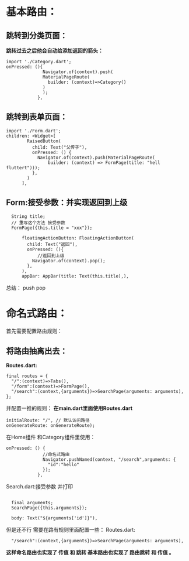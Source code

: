 
# 基本路由：
## 跳转到分类页面：

**跳转过去之后他会自动给添加返回的箭头：**
```
import './Category.dart';
onPressed: (){
              Navigator.of(context).push(
              MaterialPageRoute(
                builder: (context)=>Category()
              )
              );
            },
```

## 跳转到表单页面：

```
import './Form.dart';
children: <Widget>[
        RaisedButton(
          child: Text("父传子"),
          onPressed: () {
            Navigator.of(context).push(MaterialPageRoute(
                builder: (context) => FormPage(title: "hell fluttert")));
          },
        )
      ],
```
## Form:接受参数：并实现返回到上级
```
  String title;
  // 重写这个方法 接受参数 
  FormPage({this.title = "xxx"});

      floatingActionButton: FloatingActionButton(
        child: Text("返回"),
        onPressed: (){
            //返回到上级
          Navigator.of(context).pop();
        },
      ),
      appBar: AppBar(title: Text(this.title),),
```

总结： push  pop  

# 命名式路由：

首先需要配置路由规则：

## 将路由抽离出去：
**Routes.dart:**
```
final routes = {
  "/":(context)=>Tabs(),
  "/form":(context)=>FormPage(),
  "/search":(context,{arguments})=>SearchPage(arguments: arguments),
};
```
并配置一推的规则：
**在main.dart里面使用Routes.dart**

```
initialRoute: "/", // 默认访问路径
onGenerateRoute: onGenerateRoute);
```
在Home组件 和Category组件里使用：
```
onPressed: () {
              //命名式路由
              Navigator.pushNamed(context, "/search",arguments: {
                "id":"hello"
              });
            },

```

Search.dart:接受参数  并打印  
```

  final arguments;
  SearchPage({this.arguments});

  body: Text("${arguments['id']}"),
```
但是还不行  需要在路有规则里面配置一些：
Routes.dart:

```
  "/search":(context,{arguments})=>SearchPage(arguments: arguments),
```


**这样命名路由也实现了 传值 和 跳转   基本路由也实现了 路由跳转 和  传值 。**



